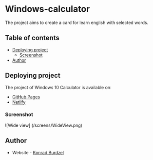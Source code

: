 # Windows-calculator

The project aims to create a card for learn english with selected words.

## Table of contents

- [Deploying project](#deploying-project)
  - [Screenshot](#screenshot)
- [Author](#author)

## Deploying project

The project of Windows 10 Calculator is available on:

- [GitHub Pages](https://github.com/konradburdzel/Fiszki)
- [Netlify](https://fiszkikb.netlify.app/)

### Screenshot

![Wide view] (/screens/WideView.png)

## Author

- Website - [Konrad Burdzel](https://github.com/konradburdzel)
